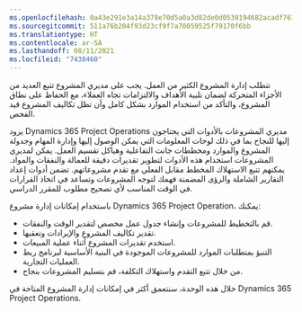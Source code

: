 ```yaml
---
ms.openlocfilehash: 0a43e291e3a14a378e70d5a0a3d82de0d0530194682acadf761453a9ce548912
ms.sourcegitcommit: 511a76b204f93d23cf9f7a70059525f79170f6bb
ms.translationtype: HT
ms.contentlocale: ar-SA
ms.lasthandoff: 08/11/2021
ms.locfileid: "7438460"
---
```

تتطلب إدارة المشروع الكثير من العمل. يجب على مديري المشروع تتبع العديد من الأجزاء المتحركة لضمان تلبية الأهداف والالتزامات تجاه العملاء، مع الحفاظ على نطاق المشروع، والتأكد من استخدام الموارد بشكل كامل وأن تظل تكاليف المشروع قيد الفحص.

يزود Dynamics 365 Project Operations مديري المشروعات بالأدوات التي يحتاجون إليها للنجاح بما في ذلك لوحات المعلومات التي يمكن الوصول إليها وإدارة المهام وجدولة المشروع والموارد ومخططات جانت التفاعلية وهياكل تقسيم العمل. يمكن لمديري المشروعات استخدام هذه الأدوات لتطوير تقديرات دقيقة للعمالة والنفقات والمواد. يمكنهم تتبع الاستهلاك المخطط مقابل الفعلي مع تقدم مشروعاتهم. تضمن أدوات إعداد التقارير الشاملة والرؤى المضمنة فهمك لتوجه المشروعات وتساعد في اتخاذ القرارات في الوقت المناسب لأي تصحيح مطلوب للمقرر الدراسي.

باستخدام إمكانات إدارة مشروع Dynamics 365 Project Operation، يمكنك:

 -  قم بالتخطيط للمشروعات وإنشاء جدول عمل مخصص لتقدير الوقت والنفقات.
 -  تقدير تكاليف المشروع والإيرادات وتعقبها.
 -  استخدم تقديرات المشروع أثناء عملية المبيعات.
 -  التنبؤ بمتطلبات الموارد للمشروعات الموجودة في البنية الأساسية لبرنامج ربط العمليات التجارية.
 -  من خلال تتبع التقدم واستهلاك التكلفة، قم بتسليم المشروعات بنجاح.

خلال هذه الوحدة، سنتعمق أكثر في إمكانات إدارة المشروع المتاحة في Dynamics 365 Project Operations.
